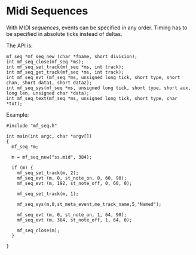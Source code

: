 # Midi Sequences #

With MIDI _sequences_, events can be specified in any order. Timing has to be specified in absolute ticks instead of deltas.

The API is:

```
mf_seq *mf_seq_new (char *fname, short division);
int mf_seq_close(mf_seq *ms);
int mf_seq_set_track(mf_seq *ms, int track);
int mf_seq_get_track(mf_seq *ms, int track);
int mf_seq_evt (mf_seq *ms, unsigned long tick, short type, short chan, short data1, short data2);
int mf_seq_sys(mf_seq *ms, unsigned long tick, short type, short aux, long len, unsigned char *data);
int mf_seq_text(mf_seq *ms, unsigned long tick, short type, char *txt);
```

Example:

```
#include "mf_seq.h"

int main(int argc, char *argv[])
{
  mf_seq *m;

  m = mf_seq_new("ss.mid", 384);
  
  if (m) {
    mf_seq_set_track(m, 2);
    mf_seq_evt (m, 0, st_note_on, 0, 60, 90);
    mf_seq_evt (m, 192, st_note_off, 0, 60, 0);
    
    mf_seq_set_track(m, 1);
    
    mf_seq_sys(m,0,st_meta_event,me_track_name,5,"Named");
    
    mf_seq_evt (m, 0, st_note_on, 1, 64, 90);
    mf_seq_evt (m, 384, st_note_off, 1, 64, 0);
    
    mf_seq_close(m);
  }
  
}
```